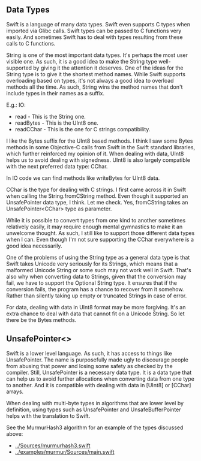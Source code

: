Data Types
----------

Swift is a language of many data types. Swift even supports C types when
imported via Glibc calls. Swift types can be passed to C functions very easily.
And sometimes Swift has to deal with types resulting from these calls to C
functions.

String is one of the most important data types. It's perhaps the most user visible
one. As such, it is a good idea to make the String type well-supported by giving
it the attention it deserves. One of the ideas for the String type is to give it
the shortest method names. While Swift supports overloading based on types, it's
not always a good idea to overload methods all the time. As such, String wins
the method names that don't include types in their names as a suffix.

E.g.: IO:

  * read - This is the String one.
  * readBytes - This is the UInt8 one.
  * readCChar - This is the one for C strings compatibility.

I like the Bytes suffix for the UInt8 based methods. I think I saw some Bytes
methods in some Objective-C calls from Swift in the Swift standard libraries,
which further reinforced my opinion of it. When dealing with data, UInt8 helps
us to avoid dealing with signedness. UInt8 is also largely compatible with the
next preferred data type: CChar.

In IO code we can find methods like writeBytes for UInt8 data.

CChar is the type for dealing with C strings. I first came across it in Swift
when calling the String.fromCString method. Even though it supported an
UnsafePointer data type, I think. Let me check. Yes, fromCString takes an
UnsafePointer\<CChar\> type as parameter.

While it is possible to convert types from one kind to another sometimes
relatively easily, it may require enough mental gymnastics to make it an unwelcome
thought. As such, I still like to support those different data types when I can.
Even though I'm not sure supporting the CChar everywhere is a good idea
necessarily.

One of the problems of using the String type as a general data type is that
Swift takes Unicode very seriously for its Strings, which means that a malformed
Unicode String or some such may not work well in Swift. That's also why when
converting data to Strings, given that the conversion may fail, we have to
support the Optional String type. It ensures that if the conversion fails, the
program has a chance to recover from it somehow. Rather than silently taking
up empty or truncated Strings in case of error.

For data, dealing with data in UInt8 format may be more forgiving. It's an extra
chance to deal with data that cannot fit on a Unicode String. So let there be
the Bytes methods.

UnsafePointer<>
---------------

Swift is a lower level language. As such, it has access to things like
UnsafePointer. The name is purposefully made ugly to discourage people from
abusing that power and losing some safety as checked by the compiler. Still,
UnsafePointer is a necessary data type. It is a data type that can help us to
avoid further allocations when converting data from one type to another. And it
is compatible with dealing with data in [UInt8] or [CChar] arrays.

When dealing with multi-byte types in algorithms that are lower level by
definition, using types such as UnsafePointer and UnsafeBufferPointer helps with
the translation to Swift.

See the MurmurHash3 algorithm for an example of the types discussed above:

* [../Sources/murmurhash3.swift](../Sources/murmurhash3.swift)
* [../examples/murmur/Sources/main.swift](../examples/murmur/Sources/main.swift)

